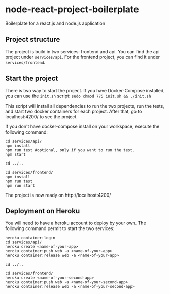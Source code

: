 # node-react-project-boilerplate
Boilerplate for a react.js and node.js application

## Project structure

The project is build in two services:  frontend and api. You can find the api project under `services/api`. For the frontend project, you can find it under `services/frontend`.

## Start the project

There is two way to start the project. If you have Docker-Compose installed, you can use the `init.sh` script:
`sudo chmod 775 init.sh && ./init.sh`

This script will install all dependencies to run the two projects, run the tests, and start two docker containers for each project. After that, go to localhost:4200/ to see the project.

If you don't have docker-compose install on your workspace, execute the following command:
```
cd services/api/
npm install
npm run test #optional, only if you want to run the test.
npm start

cd ../..

cd services/frontend/
npm install
npm run test
npm run start
```

The project is now ready on http://localhost:4200/

## Deployment on Heroku

You will need to have a heroku account to deploy by your own. The following command permit to start the two services:
```
heroku container:login
cd services/api/
heroku create <name-of-your-app>
heroku container:push web -a <name-of-your-app>
heroku container:release web -a <name-of-your-app>

cd ../..

cd services/frontend/
heroku create <name-of-your-second-app>
heroku container:push web -a <name-of-your-second-app>
heroku container:release web -a <name-of-your-second-app>
```
